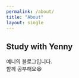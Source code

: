 ```yaml
---
permalink: /about/
title: "About"
layout: single
---
```


## Study with Yenny
예니의 블로그입니다.  
함께 공부해요😆
